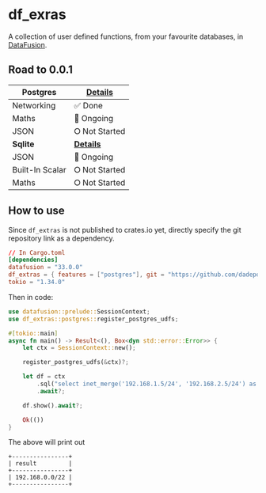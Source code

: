 # df_exras

A collection of user defined functions, from your favourite databases, in [DataFusion](https://arrow.apache.org/datafusion/).

## Road to 0.0.1

| **Postgres**    | **[Details](supports/postgres.md)** | 
|-----------------|-------------------------------------|
| Networking      | ✅︎ Done                             |
| Maths           | 🚧︎ Ongoing                         |
| JSON            | ⭘  Not Started                      |
| **Sqlite**      | **[Details](supports/sqlite.md)**   |
| JSON            | 🚧︎ Ongoing                         |
| Built-In Scalar | ⭘  Not Started                      |
| Maths           | ⭘  Not Started                      |

## How to use

Since `df_extras` is not published to crates.io yet, directly specify the git repository link
as a dependency.

```toml
// In Cargo.toml
[dependencies]
datafusion = "33.0.0"
df_extras = { features = ["postgres"], git = "https://github.com/dadepo/df_extras" }
tokio = "1.34.0"
```

Then in code:

```rust
use datafusion::prelude::SessionContext;
use df_extras::postgres::register_postgres_udfs;

#[tokio::main]
async fn main() -> Result<(), Box<dyn std::error::Error>> {
    let ctx = SessionContext::new();

    register_postgres_udfs(&ctx)?;

    let df = ctx
        .sql("select inet_merge('192.168.1.5/24', '192.168.2.5/24') as result")
        .await?;

    df.show().await?;

    Ok(())
}
```

The above will print out

```
+----------------+
| result         |
+----------------+
| 192.168.0.0/22 |
+----------------+
```